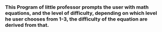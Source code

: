 ### This Program of little professor prompts the user with math equations, and the level of difficulty, depending on which level he user chooses from 1-3, the difficulty of the equation are derived from that. 